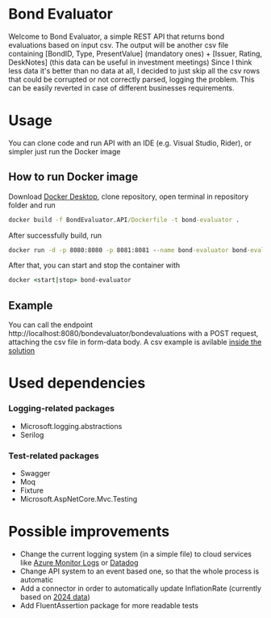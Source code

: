 # Bond Evaluator
Welcome to Bond Evaluator, a simple REST API that returns bond evaluations based on input csv.
The output will be another csv file containing [BondID, Type, PresentValue] (mandatory ones) + [Issuer, Rating, DeskNotes] (this data can be useful in investment meetings)
Since I think less data it's better than no data at all, I decided to just skip all the csv rows that could be corrupted or not correctly parsed, logging the problem.
This can be easily reverted in case of different businesses requirements.

# Usage
You can clone code and run API with an IDE (e.g. Visual Studio, Rider), or simpler just run the Docker image

## How to run Docker image
Download [Docker Desktop](https://docs.docker.com/get-started/introduction/get-docker-desktop/), clone repository, open terminal in repository folder and run
```cmd
docker build -f BondEvaluator.API/Dockerfile -t bond-evaluator .
```
After successfully build, run
```cmd
docker run -d -p 8080:8080 -p 8081:8081 --name bond-evaluator bond-evaluator
```
After that, you can start and stop the container with
```cmd
docker <start|stop> bond-evaluator
```

## Example
You can call the endpoint
http://localhost:8080/bondevaluator/bondevaluations with a POST request, attaching the csv file in form-data body.
A csv example is avilable [inside the solution](BondEvaluator.API.IntegrationTest/TestData/bond_positions_sample.csv)

# Used dependencies
### Logging-related packages
- Microsoft.logging.abstractions
- Serilog
### Test-related packages
- Swagger 
- Moq
- Fixture
- Microsoft.AspNetCore.Mvc.Testing
# Possible improvements
- Change the current logging system (in a simple file) to cloud services like [Azure Monitor Logs](https://learn.microsoft.com/en-us/azure/azure-monitor/logs/data-platform-logs) or [Datadog](https://www.datadoghq.com/)
- Change API system to an event based one, so that the whole process is automatic
- Add a connector in order to automatically update InflationRate (currently based on [2024 data](https://www.worlddata.info/europe/netherlands/inflation-rates.php#:~:text=The%20inflation%20rate%20for%20consumer%20prices%20in%20the,per%20year.%20Overall%2C%20the%20price%20increase%20was%20747.44%25.))
- Add FluentAssertion package for more readable tests
